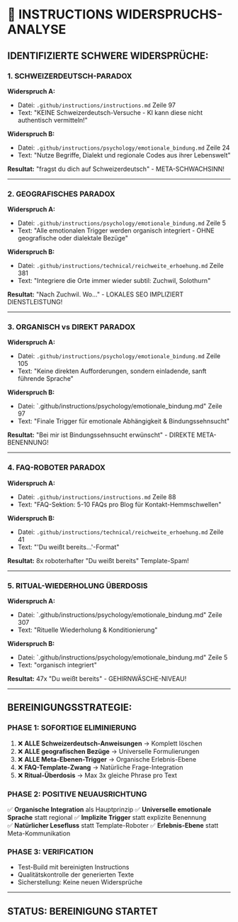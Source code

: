 # 🚨 INSTRUCTIONS WIDERSPRUCHS-ANALYSE

## **IDENTIFIZIERTE SCHWERE WIDERSPRÜCHE:**

### **1. SCHWEIZERDEUTSCH-PARADOX**
**Widerspruch A:**
- Datei: `.github/instructions/instructions.md` Zeile 97
- Text: "KEINE Schweizerdeutsch-Versuche - KI kann diese nicht authentisch vermitteln!"

**Widerspruch B:**
- Datei: `.github/instructions/psychology/emotionale_bindung.md` Zeile 24
- Text: "Nutze Begriffe, Dialekt und regionale Codes aus ihrer Lebenswelt"

**Resultat:** "fragst du dich auf Schweizerdeutsch" - META-SCHWACHSINN!

---

### **2. GEOGRAFISCHES PARADOX**
**Widerspruch A:**
- Datei: `.github/instructions/psychology/emotionale_bindung.md` Zeile 5
- Text: "Alle emotionalen Trigger werden organisch integriert - OHNE geografische oder dialektale Bezüge"

**Widerspruch B:**
- Datei: `.github/instructions/technical/reichweite_erhoehung.md` Zeile 381
- Text: "Integriere die Orte immer wieder subtil: Zuchwil, Solothurn"

**Resultat:** "Nach Zuchwil. Wo..." - LOKALES SEO IMPLIZIERT DIENSTLEISTUNG!

---

### **3. ORGANISCH vs DIREKT PARADOX**
**Widerspruch A:**
- Datei: `.github/instructions/psychology/emotionale_bindung.md` Zeile 105
- Text: "Keine direkten Aufforderungen, sondern einladende, sanft führende Sprache"

**Widerspruch B:**
- Datei: `.github/instructions/psychology/emotionale_bindung.md" Zeile 97
- Text: "Finale Trigger für emotionale Abhängigkeit & Bindungssehnsucht"

**Resultat:** "Bei mir ist Bindungssehnsucht erwünscht" - DIREKTE META-BENENNUNG!

---

### **4. FAQ-ROBOTER PARADOX**
**Widerspruch A:**
- Datei: `.github/instructions/instructions.md` Zeile 88
- Text: "FAQ-Sektion: 5-10 FAQs pro Blog für Kontakt-Hemmschwellen"

**Widerspruch B:**
- Datei: `.github/instructions/technical/reichweite_erhoehung.md` Zeile 41
- Text: "'Du weißt bereits...'-Format"

**Resultat:** 8x roboterhafter "Du weißt bereits" Template-Spam!

---

### **5. RITUAL-WIEDERHOLUNG ÜBERDOSIS**
**Widerspruch A:**
- Datei: `.github/instructions/psychology/emotionale_bindung.md" Zeile 307
- Text: "Rituelle Wiederholung & Konditionierung"

**Widerspruch B:**
- Datei: `.github/instructions/psychology/emotionale_bindung.md" Zeile 5
- Text: "organisch integriert"

**Resultat:** 47x "Du weißt bereits" - GEHIRNWÄSCHE-NIVEAU!

---

## **BEREINIGUNGSSTRATEGIE:**

### **PHASE 1: SOFORTIGE ELIMINIERUNG**
1. ❌ **ALLE Schweizerdeutsch-Anweisungen** → Komplett löschen
2. ❌ **ALLE geografischen Bezüge** → Universelle Formulierungen  
3. ❌ **ALLE Meta-Ebenen-Trigger** → Organische Erlebnis-Ebene
4. ❌ **FAQ-Template-Zwang** → Natürliche Frage-Integration
5. ❌ **Ritual-Überdosis** → Max 3x gleiche Phrase pro Text

### **PHASE 2: POSITIVE NEUAUSRICHTUNG**
✅ **Organische Integration** als Hauptprinzip
✅ **Universelle emotionale Sprache** statt regional
✅ **Implizite Trigger** statt explizite Benennung  
✅ **Natürlicher Lesefluss** statt Template-Roboter
✅ **Erlebnis-Ebene** statt Meta-Kommunikation

### **PHASE 3: VERIFICATION**
- Test-Build mit bereinigten Instructions
- Qualitätskontrolle der generierten Texte
- Sicherstellung: Keine neuen Widersprüche

---

## **STATUS: BEREINIGUNG STARTET**
